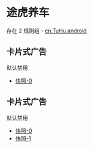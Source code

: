 # 途虎养车

存在 2 规则组 - [cn.TuHu.android](/src/apps/cn.TuHu.android.ts)

## 卡片式广告

默认禁用

- [快照-0](https://i.gkd.li/import/13228818)

## 卡片式广告

默认禁用

- [快照-0](https://i.gkd.li/import/13228796)
- [快照-1](https://i.gkd.li/import/13256535)
